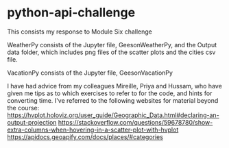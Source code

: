 # python-api-challenge
This consists my response to Module Six challenge


WeatherPy consists of  the Jupyter file, GeesonWeatherPy, and the Output data folder, which includes png files of the scatter plots and the cities csv file.

VacationPy consists of the Jupyter file, GeesonVacationPy

I have had advice from my colleagues Mireille, Priya and Hussam, who have given me tips as to which exercises to refer to for the code, and hints for converting time. I've referred to the following websites for material beyond the course:
https://hvplot.holoviz.org/user_guide/Geographic_Data.html#declaring-an-output-projection
https://stackoverflow.com/questions/59678780/show-extra-columns-when-hovering-in-a-scatter-plot-with-hvplot
https://apidocs.geoapify.com/docs/places/#categories
